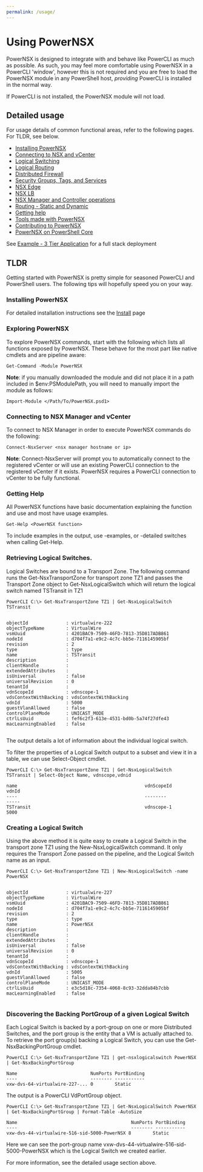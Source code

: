 ```yaml
---
permalink: /usage/
---
```


# Using PowerNSX

PowerNSX is designed to integrate with and behave like PowerCLI as much as possible.  As such, you may feel more comfortable using PowerNSX in a PowerCLI 'window', however this is not required and you are free to load the PowerNSX module in any PowerShell host, _providing_ PowerCLI is installed in the normal way.

If PowerCLI is not installed, the PowerNSX module will not load.

## Detailed usage

For usage details of common functional areas, refer to the following pages.  For TLDR, see below.

* [Installing PowerNSX](/install/)
* [Connecting to NSX and vCenter](connect/)
* [Logical Switching](/ls/)
* [Logical Routing](/dlr/)
* [Distributed Firewall](/dfw/)
* [Security Groups, Tags, and Services](/secops/)
* [NSX Edge](/esg/)
* [NSX LB](/lb/)
* [NSX Manager and Controller operations](/manager/)
* [Routing - Static and Dynamic](/routing/)
* [Getting help](/help/)
* [Tools made with PowerNSX](/tools/)
* [Contributing to PowerNSX](/contrib/)
* [PowerNSX on PowerShell Core](/powernsxcore/)

See [Example - 3 Tier Application](/example/) for a full stack deployment

## TLDR

Getting started with PowerNSX is pretty simple for seasoned PowerCLI and PowerShell users.  The following tips will hopefully speed you on your way.

### Installing PowerNSX

For detailed installation instructions see the [Install](/install) page

### Exploring PowerNSX

To explore PowerNSX commands, start with the following which lists all functions exposed by PowerNSX.  These behave for the most part like native cmdlets and are pipeline aware:

```
Get-Command -Module PowerNSX
```
**Note**: if you manually downloaded the module and did not place it in a path included in $env:PSModulePath, you will need to manually import the module as follows:


```
Import-Module </Path/To/PowerNSX.psd1>
```

### Connecting to NSX Manager and vCenter

To connect to NSX Manager in order to execute PowerNSX commands do the following:

```
Connect-NsxServer <nsx manager hostname or ip>
```
**Note**:  Connect-NsxServer will prompt you to automatically connect to the registered vCenter or will use an existing PowerCLI connection to the registered vCenter if it exists.  PowerNSX requires a PowerCLI connection to vCenter to be fully functional.

### Getting Help

All PowerNSX functions have basic documentation explaining the function and use and most have usage examples.

```
Get-Help <PowerNSX function>
```

To include examples in the output, use -examples, or -detailed switches when calling Get-Help.

### Retrieving Logical Switches.

Logical Switches are bound to a Transport Zone. The following command runs the Get-NsxTransportZone for transport zone TZ1 and passes the Transport Zone object to Get-NsxLogicalSwitch which will return the logical switch named TSTransit in TZ1

```
PowerCLI C:\> Get-NsxTransportZone TZ1 | Get-NsxLogicalSwitch TSTransit


objectId              : virtualwire-222
objectTypeName        : VirtualWire
vsmUuid               : 4201BAC9-7509-46FD-7813-35D817ADB861
nodeId                : d704f7a1-e9c2-4c7c-bb5e-7116145905bf
revision              : 2
type                  : type
name                  : TSTransit
description           :
clientHandle          :
extendedAttributes    :
isUniversal           : false
universalRevision     : 0
tenantId              :
vdnScopeId            : vdnscope-1
vdsContextWithBacking : vdsContextWithBacking
vdnId                 : 5000
guestVlanAllowed      : false
controlPlaneMode      : UNICAST_MODE
ctrlLsUuid            : fef6c2f3-613e-4531-bd0b-5a74f27dfe43
macLearningEnabled    : false


```

The output details a lot of information about the individual logical switch.

To filter the properties of a Logical Switch output to a subset and view it in a table, we can use Select-Object cmdlet.

```
PowerCLI C:\> Get-NsxTransportZone TZ1 | Get-NsxLogicalSwitch TSTransit | Select-Object Name, vdnscope,vdnid

name                                               vdnScopeId                                        vdnId
----                                               --------                                          -----
TSTransit                                          vdnscope-1                                        5000
```

### Creating a Logical Switch

Using the above method it is quite easy to create a Logical Switch in the transport zone TZ1 using the New-NsxLogicalSwitch command. It only requires the Transport Zone passed on the pipeline, and the Logical Switch name as an input.


```
PowerCLI C:\> Get-NsxTransportZone TZ1 | New-NsxLogicalSwitch -name PowerNSX


objectId              : virtualwire-227
objectTypeName        : VirtualWire
vsmUuid               : 4201BAC9-7509-46FD-7813-35D817ADB861
nodeId                : d704f7a1-e9c2-4c7c-bb5e-7116145905bf
revision              : 2
type                  : type
name                  : PowerNSX
description           :
clientHandle          :
extendedAttributes    :
isUniversal           : false
universalRevision     : 0
tenantId              :
vdnScopeId            : vdnscope-1
vdsContextWithBacking : vdsContextWithBacking
vdnId                 : 5005
guestVlanAllowed      : false
controlPlaneMode      : UNICAST_MODE
ctrlLsUuid            : e3c5d18c-7354-4068-8c93-32dda84b7cbb
macLearningEnabled    : false


```

### Discovering the Backing PortGroup of a given Logical Switch

Each Logical Switch is backed by a port-group on one or more Distributed Switches, and the port group is the entity that a VM is actually attached to.  To retrieve the port group(s) backing a Logical Switch, you can use the Get-NsxBackingPortGroup cmdlet.

```
PowerCLI C:\> Get-NsxTransportZone TZ1 | get-nsxlogicalswitch PowerNSX | Get-NsxBackingPortGroup

Name                           NumPorts PortBinding
----                           -------- -----------
vxw-dvs-64-virtualwire-227-... 0        Static

```

The output is a PowerCLI VdPortGroup object.

```
PowerCLI C:\> Get-NsxTransportZone TZ1 | Get-NsxLogicalSwitch PowerNSX | Get-NsxBackingPortGroup | Format-Table -AutoSize

Name                                          NumPorts PortBinding
----                                          -------- -----------
vxw-dvs-44-virtualwire-516-sid-5000-PowerNSX 8        Static

```

Here we can see the port-group name vxw-dvs-44-virtualwire-516-sid-5000-PowerNSX which is the Logical Switch we created earlier.

For more information, see the detailed usage section above.